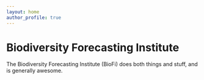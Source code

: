 ```yaml
---
layout: home
author_profile: true
---
```


# Biodiversity Forecasting Institute
The Biodiversity Forecasting Institute (BioFi) does both things and stuff, and is generally awesome.

